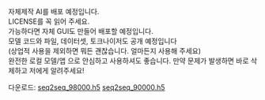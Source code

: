 자체제작 AI를 배포 예정입니다.                                                                                     
LICENSE를 꼭 읽어 주세요.                                                                                         
가능하다면 자체 GUI도 만들어 배포할 예정입니다.                                                                     
모델 코드와 파일, 데이터셋, 토크나이저도 공개 예정입니다                                                             
(상업적 사용을 제외하면 뭐든 괜찮습니다. 얼마든지 사용해 주세요)                                                     
완전한 로컬 모델/앱 으로 안심하고 사용하셔도 좋습니다. 만약 문제가 발생하면 바로 삭제하고 저에게 알려주세요!

다운로드:
[seq2seq_98000.h5](https://drive.google.com/file/d/13jwVJKOXsGiRwoMHI9dASlYEUsulsxs_/view?usp=drive_link)
[seq2seq_90000.h5](https://drive.google.com/file/d/1eCgpFWnyJSX-JgShrnCTm4-LDit_cB0T/view?usp=drive_link)
